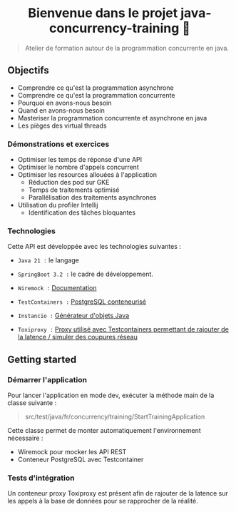 <h1 align="center">Bienvenue dans le projet java-concurrency-training 👋</h1>

> Atelier de formation autour de la programmation concurrente en java.<br />

## Objectifs

- Comprendre ce qu'est la programmation asynchrone
- Comprendre ce qu'est la programmation concurrente
- Pourquoi en avons-nous besoin
- Quand en avons-nous besoin
- Masteriser la programmation concurrente et asynchrone en java
- Les pièges des virtual threads

### Démonstrations et exercices

- Optimiser les temps de réponse d'une API
- Optimiser le nombre d'appels concurrent
- Optimiser les resources allouées à l'application
  - Réduction des pod sur GKE
  - Temps de traitements optimisé
  - Parallélisation des traitements asynchrones
- Utilisation du profiler Intellij
  - Identification des tâches bloquantes

### Technologies

Cette API est développée avec les technologies suivantes :

- `Java 21 :` le langage

- `SpringBoot 3.2 :` le cadre de développement.

- `Wiremock :` <a href="https://wiremock.org/docs/">Documentation</a>

- `TestContainers :` <a href="https://testcontainers.com/">PostgreSQL conteneurisé</a>

- `Instancio :` <a href="https://www.instancio.org/user-guide/">Générateur d'objets Java</a>

- `Toxiproxy :` <a href="https://github.com/Shopify/toxiproxy">Proxy utilisé avec Testcontainers permettant de rajouter de la latence / simuler des coupures réseau</a>

## Getting started

### Démarrer l'application
Pour lancer l'application en mode dev, exécuter la méthode main de la classe suivante :<br/>
> src/test/java/fr/concurrency/training/StartTrainingApplication <br/>

Cette classe permet de monter automatiquement l'environnement nécessaire : <br/>
- Wiremock pour mocker les API REST
- Conteneur PostgreSQL avec Testcontainer

### Tests d'intégration
Un conteneur proxy Toxiproxy est présent afin de rajouter de la latence sur les appels à la base de données pour se rapprocher de la réalité.